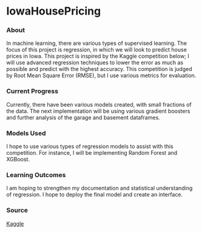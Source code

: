 # IowaHousePricing

### About
In machine learning, there are various types of supervised learning. The focus of this project is regression, in which we will look to predict house prices in Iowa. This project is inspired by the Kaggle competition below; I will use advanced regression techniques to lower the error as much as possible and predict with the highest accuracy. This competition is judged by Root Mean Square Error (RMSE), but I use various metrics for evaluation. 

### Current Progress
Currently, there have been various models created, with small fractions of the data. The next implementation will be using various gradient boosters and further analysis of the garage and basement dataframes.

### Models Used
I hope to use various types of regression models to assist with this competition. For instance, I will be implementing Random Forest and XGBoost.

### Learning Outcomes
I am hoping to strengthen my documentation and statistical understanding of regression. I hope to deploy the final model and create an interface.

### Source

[Kaggle](https://www.kaggle.com/c/house-prices-advanced-regression-techniques)

